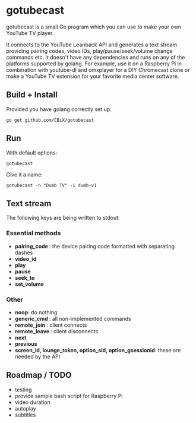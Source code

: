 # gotubecast
gotubecast is a small Go program which you can use to make your own YouTube TV player.

It connects to the YouTube Leanback API and generates a text stream providing pairing codes, video IDs,
play/pause/seek/volume change commands etc. It doesn't have any dependencies and runs on any of the platforms supported by golang.
For example, use it on a Raspberry Pi in combination with youtube-dl and omxplayer for a DIY Chromecast clone or make a YouTube TV
extension for your favorite media center software.

## Build + Install
Provided you have golang correctly set up:

    go get github.com/CBiX/gotubecast

## Run
With default options:

    gotubecast

Give it a name:

    gotubecast -n "Dumb TV" -i dumb-v1 

## Text stream
The following keys are being written to stdout:
### Essential methods
* **pairing_code <aaa-bbb-ccc-ddd>**: the device pairing code formatted with separating dashes
* **video_id <id>**
* **play**
* **pause**
* **seek_to <seconds>**
* **set_volume <percent>**

### Other
* **noop**: do nothing
* **generic_cmd <cmd> <params>**: all non-implemented commands
* **remote_join <id> <name>**: client connects
* **remote_leave <id>**: client disconnects
* **next**
* **previous**
* **screen_id, lounge_token, option_sid, option_gsessionid**: these are needed by the API

## Roadmap / TODO
* testing
* provide sample bash script for Raspberry Pi
* video duration
* autoplay
* subtitles
